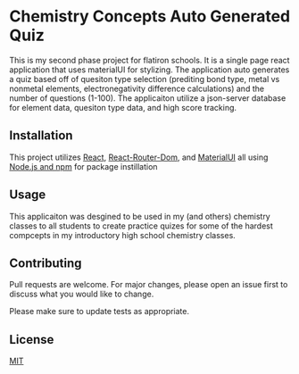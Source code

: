 # Chemistry Concepts Auto Generated Quiz

This is my second phase project for flatiron schools. It is a single page react application that uses materialUI for stylizing. The application auto generates a quiz based off of quesiton type selection (prediting bond type, metal vs nonmetal elements, electronegativity difference calculations) and the number of questions (1-100). The applicaiton utilize a json-server database for element data, quesiton type data, and high score tracking. 

## Installation

This project utilizes [React](https://reactjs.org/docs/getting-started.html), [React-Router-Dom](https://v5.reactrouter.com/web/guides/quick-start), and [MaterialUI](https://mui.com/) all using [Node.js and npm](https://github.com/nvm-sh/nvm#installing-and-updating) for package instillation

## Usage

This applicaiton was desgined to be used in my (and others) chemistry classes to all students to create practice quizes for some of the hardest compcepts in my introductory high school chemistry classes. 

## Contributing
Pull requests are welcome. For major changes, please open an issue first to discuss what you would like to change.

Please make sure to update tests as appropriate.

## License
[MIT](https://choosealicense.com/licenses/mit/)